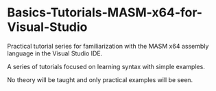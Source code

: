 # Basics-Tutorials-MASM-x64-for-Visual-Studio
Practical tutorial series for familiarization with the MASM x64 assembly language in the Visual Studio IDE.

A series of tutorials focused on learning syntax with simple examples.

No theory will be taught and only practical examples will be seen.
